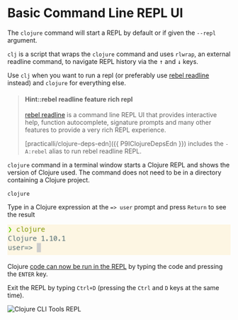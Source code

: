 # Basic Command Line REPL UI
The `clojure` command will start a REPL by default or if given the `--repl` argument.

`clj` is a script that wraps the `clojure` command and uses `rlwrap`, an external readline command, to navigate REPL history via the <kbd>↑</kbd> and <kbd>↓</kbd> keys.

Use `clj` when you want to run a repl (or preferably use [rebel readline](rebel-readline/) instead) and `clojure` for everything else.

> #### Hint::rebel readline feature rich repl
> [rebel readline](rebel-readline/) is a command line REPL UI that provides interactive help, function autocomplete, signature prompts and many other features to provide a very rich REPL experience.
>
> [practicalli/clojure-deps-edn]({{ P9IClojureDepsEdn }}) includes the `-A:rebel` alias to run rebel readline REPL.


`clojure` command in a terminal window starts a Clojure REPL and shows the version of Clojure used.  The command does not need to be in a directory containing a Clojure project.
```shell
clojure
```

Type in a Clojure expression at the `=> user` prompt and press `Return` to see the result

![Clojure REPL clj prompt](/images/clojure-repl-clj-prompt.png)

Clojure [code can now be run in the REPL](writing-code-in-the-repl.md) by typing the code and pressing the `ENTER` key.

Exit the REPL by typing `Ctrl+D` (pressing the `Ctrl` and `D` keys at the same time).

![Clojure CLI Tools REPL](https://clojure.org/images/content/guides/repl/show-terminal-repl.gif)
